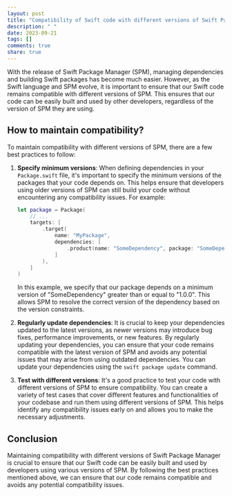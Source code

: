 ```yaml
---
layout: post
title: "Compatibility of Swift code with different versions of Swift Package Manager"
description: " "
date: 2023-09-21
tags: []
comments: true
share: true
---
```


With the release of Swift Package Manager (SPM), managing dependencies and building Swift packages has become much easier. However, as the Swift language and SPM evolve, it is important to ensure that our Swift code remains compatible with different versions of SPM. This ensures that our code can be easily built and used by other developers, regardless of the version of SPM they are using.

## How to maintain compatibility?

To maintain compatibility with different versions of SPM, there are a few best practices to follow:

1. **Specify minimum versions**: When defining dependencies in your `Package.swift` file, it's important to specify the minimum versions of the packages that your code depends on. This helps ensure that developers using older versions of SPM can still build your code without encountering any compatibility issues. For example:

   ```swift
   let package = Package(
       // ...
       targets: [
           .target(
               name: "MyPackage",
               dependencies: [
                   .product(name: "SomeDependency", package: "SomeDependency", condition: .when(.>= "1.0.0"))
               ]
           ),
       ]
   )
   ```

   In this example, we specify that our package depends on a minimum version of "SomeDependency" greater than or equal to "1.0.0". This allows SPM to resolve the correct version of the dependency based on the version constraints.

2. **Regularly update dependencies**: It is crucial to keep your dependencies updated to the latest versions, as newer versions may introduce bug fixes, performance improvements, or new features. By regularly updating your dependencies, you can ensure that your code remains compatible with the latest version of SPM and avoids any potential issues that may arise from using outdated dependencies. You can update your dependencies using the `swift package update` command.

3. **Test with different versions**: It's a good practice to test your code with different versions of SPM to ensure compatibility. You can create a variety of test cases that cover different features and functionalities of your codebase and run them using different versions of SPM. This helps identify any compatibility issues early on and allows you to make the necessary adjustments.

## Conclusion

Maintaining compatibility with different versions of Swift Package Manager is crucial to ensure that our Swift code can be easily built and used by developers using various versions of SPM. By following the best practices mentioned above, we can ensure that our code remains compatible and avoids any potential compatibility issues.